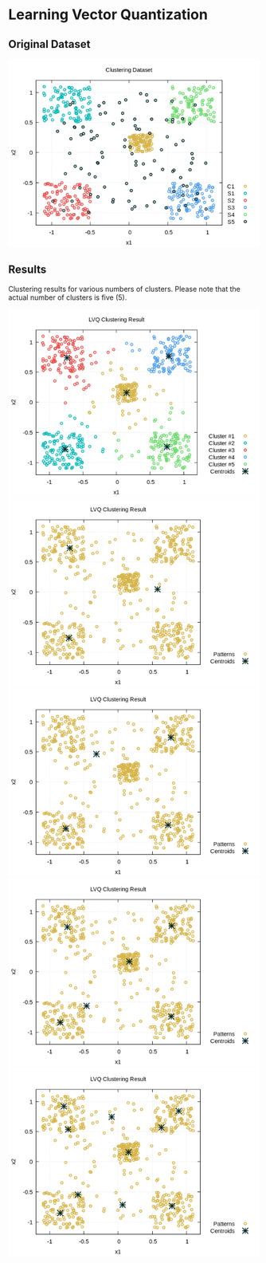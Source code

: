 # Learning Vector Quantization

## Original Dataset

![dataset.png](../plots/dataset.png)

## Results

Clustering results for various numbers of clusters.
Please note that the actual number of clusters is five (5).

![lvq-5-color.png](plots/lvq-5-color.png)
![lvq-3.png](plots/lvq-3.png)
![lvq-4.png](plots/lvq-4.png)
![lvq-6.png](plots/lvq-6.png)
![lvq-10.png](plots/lvq-10.png)

